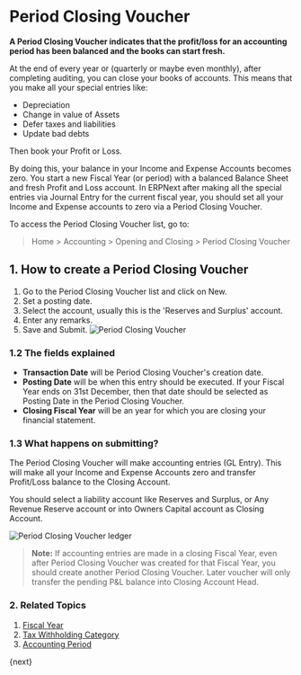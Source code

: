<!-- add-breadcrumbs -->
# Period Closing Voucher

**A Period Closing Voucher indicates that the profit/loss for an accounting period has been balanced and the books can start fresh.**

At the end of every year or (quarterly or maybe even monthly), after completing auditing, you can close your books of accounts. This means that you make all your special entries like:

  * Depreciation
  * Change in value of Assets
  * Defer taxes and liabilities
  * Update bad debts

Then book your Profit or Loss.

By doing this, your balance in your Income and Expense Accounts becomes zero. You start a new Fiscal Year (or period) with a balanced Balance Sheet and fresh Profit and Loss account. In ERPNext after making all the special entries via Journal Entry for the current fiscal year, you should set all your Income and Expense accounts to zero via a Period Closing Voucher.

To access the Period Closing Voucher list, go to:
> Home > Accounting > Opening and Closing > Period Closing Voucher

## 1. How to create a Period Closing Voucher

1. Go to the Period Closing Voucher list and click on New.
1. Set a posting date.
1. Select the account, usually this is the 'Reserves and Surplus' account.
1. Enter any remarks.
1. Save and Submit.
  ![Period Closing Voucher](/docs/v13/assets/img/accounts/period-closing-voucher.png)

### 1.2 The fields explained

* **Transaction Date** will be Period Closing Voucher's creation date.
* **Posting Date** will be when this entry should be executed. If your Fiscal Year ends on 31st December, then that date should be selected as Posting Date in the Period Closing Voucher.
* **Closing Fiscal Year** will be an year for which you are closing your financial statement.

### 1.3 What happens on submitting?
The Period Closing Voucher will make accounting entries (GL Entry). This will make all your Income and Expense Accounts zero and transfer Profit/Loss balance to the Closing Account.

You should select a liability account like Reserves and Surplus, or Any Revenue Reserve account or into Owners Capital account as Closing Account.

![Period Closing Voucher ledger](/docs/v13/assets/img/accounts/period-closing-voucher-ledger.png)

> **Note:** If accounting entries are made in a closing Fiscal Year, even after Period Closing Voucher was created for that Fiscal Year, you should create another Period Closing Voucher. Later voucher will only transfer the pending P&L balance into Closing Account Head.

### 2. Related Topics
1. [Fiscal Year](/docs/v13/user/manual/en/accounts/fiscal-year)
1. [Tax Withholding Category](/docs/v13/user/manual/en/accounts/tax-withholding-category)
1. [Accounting Period](/docs/v13/user/manual/en/accounts/accounting-period)

{next}

